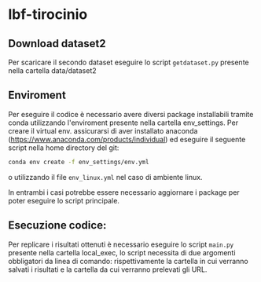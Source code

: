 # lbf-tirocinio

## Download dataset2
Per scaricare il secondo dataset eseguire lo script `getdataset.py` presente nella cartella data/dataset2

## Enviroment
Per eseguire il codice è necessario avere diversi package installabili tramite conda utilizzando l'enviroment presente nella cartella env_settings. Per creare il virtual env. assicurarsi di aver installato anaconda (https://www.anaconda.com/products/individual) ed eseguire il seguente script nella home directory del git:
```bash
conda env create -f env_settings/env.yml 
```
o utilizzando il file `env_linux.yml` nel caso di ambiente linux.

In entrambi i casi potrebbe essere necessario aggiornare i package per poter eseguire lo script principale.

## Esecuzione codice:
Per replicare i risultati ottenuti è necessario eseguire lo script `main.py` presente nella cartella local_exec, lo script necessita di due argomenti obbligatori da linea di comando: rispettivamente la cartella in cui verranno salvati i risultati e la cartella da cui verranno prelevati gli URL.
